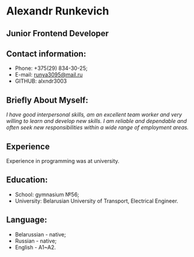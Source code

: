 # Alexandr Runkevich
## Junior Frontend Developer

## Contact information:
* Phone: +375(29) 834-30-25;
* E-mail: runya3095@mail.ru
* GITHUB: alxndr3003
## Briefly About Myself:
*I have good interpersonal skills, am an excellent team worker and very willing to learn and develop new skills. I am reliable and dependable and often seek new responsibilities within a wide range of employment areas.*
## Experience
Experience in programming was at university.
## Education:
* School: gymnasium №56;
* University: Belarusian University of Transport, Electrical Engineer.
## Language:
* Belarussian - native;
* Russian - native;
* English - A1~A2.